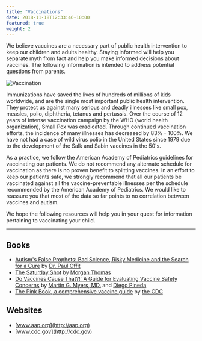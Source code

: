 ```yaml
---
title: "Vaccinations"
date: 2018-11-18T12:33:46+10:00
featured: true
weight: 2
---
```


We believe vaccines are a necessary part of public health intervention to keep our children and adults healthy. Staying informed will help you separate myth from fact and help you make informed decisions about vaccines. The following information is intended to address potential questions from parents.

![Vaccination](/images/vaccination.jpg)

Immunizations have saved the lives of hundreds of millions of kids worldwide, and are the single most important public health intervention. They protect us against many serious and deadly illnesses like small pox, measles, polio, diphtheria, tetanus and pertussis. Over the course of 12 years of intense vaccination campaign by the WHO (world health organization), Small Pox was eradicated. Through continued vaccination efforts, the incidence of many illnesses has decreased by 83% - 100%. We have not had a case of wild virus polio in the United States since 1979 due to the development of the Salk and Sabin vaccines in the 50's.

As a practice, we follow the American Academy of Pediatrics guidelines for vaccinating our patients. We do not recommend any alternate schedule for vaccination as there is no proven benefit to splitting vaccines. In an effort to keep our patients safe, we strongly recommend that all our patients be vaccinated against all the vaccine-preventable illnesses per the schedule recommended by the American Academy of Pediatrics. We would like to reassure you that most of the data so far points to no correlation between vaccines and autism.

We hope the following resources will help you in your quest for information pertaining to vaccinating your child. 

---

## Books

* [Autism's False Prophets: Bad Science, Risky Medicine and the Search for a Cure](https://www.goodreads.com/book/show/3360358-autism-s-false-prophets) by [Dr. Paul Offit](https://www.goodreads.com/author/show/334841.Paul_A_Offit)
* [The Saturday Shot](https://www.goodreads.com/book/show/7183259-the-saturday-shot?ac=1&from_search=true&qid=owzFkpokKS&rank=1) by [Morgan Thomas](https://www.goodreads.com/author/show/529625.Morgan_Thomas)
* [Do Vaccines Cause That?!: A Guide for Evaluating Vaccine Safety Concerns](https://www.goodreads.com/book/show/3578469-do-vaccines-cause-that?ac=1&from_search=true&qid=BKX8suWjGo&rank=1) by [Martin G. Myers, MD.](https://www.goodreads.com/author/show/5613468.Martin_G_Myers) and [Diego Pineda](https://www.goodreads.com/author/show/5613469.Diego_Pineda)
* [The Pink Book, a comprehensive vaccine guide](https://www.goodreads.com/book/show/6760251-epidemiology-and-prevention-of-vaccine-preventable-diseases?ac=1&from_search=true&qid=4mDvdwtp1U&rank=1) by [the CDC](https://www.goodreads.com/author/show/19069331.Centers_for_Disease_Control_and_Prevention)

## Websites

* [www.aap.org](http://aap.org)
* [www.cdc.gov](http://cdc.gov)